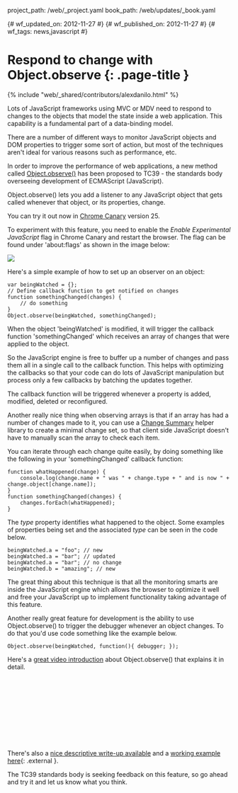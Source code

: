 project_path: /web/_project.yaml book_path: /web/updates/_book.yaml

{# wf_updated_on: 2012-11-27 #} {# wf_published_on: 2012-11-27 #} {# wf_tags: news,javascript #}

# Respond to change with Object.observe {: .page-title }

{% include "web/_shared/contributors/alexdanilo.html" %}

Lots of JavaScript frameworks using MVC or MDV need to respond to changes to the objects that model the state inside a web application. This capability is a fundamental part of a data-binding model.

There are a number of different ways to monitor JavaScript objects and DOM properties to trigger some sort of action, but most of the techniques aren't ideal for various reasons such as performance, etc.

In order to improve the performance of web applications, a new method called [Object.observe()](http://wiki.ecmascript.org/doku.php?id=harmony:observe) has been proposed to TC39 - the standards body overseeing development of ECMAScript (JavaScript).

Object.observe() lets you add a listener to any JavaScript object that gets called whenever that object, or its properties, change.

You can try it out now in [Chrome Canary](https://www.google.com/intl/en/chrome/browser/canary.html) version 25.

To experiment with this feature, you need to enable the *Enable Experimental JavaScript* flag in Chrome Canary and restart the browser. The flag can be found under 'about:flags' as shown in the image below:

![](/web/updates/images/2012-11-28-respond-to-change-with-object.observe/chrome-flags.jpg)

Here's a simple example of how to set up an observer on an object:

    var beingWatched = {};
    // Define callback function to get notified on changes
    function somethingChanged(changes) {
        // do something
    }
    Object.observe(beingWatched, somethingChanged);
    

When the object 'beingWatched' is modified, it will trigger the callback function 'somethingChanged' which receives an array of changes that were applied to the object.

So the JavaScript engine is free to buffer up a number of changes and pass them all in a single call to the callback function. This helps with optimizing the callbacks so that your code can do lots of JavaScript manipulation but process only a few callbacks by batching the updates together.

The callback function will be triggered whenever a property is added, modified, deleted or reconfigured.

Another really nice thing when observing arrays is that if an array has had a number of changes made to it, you can use a [Change Summary](https://github.com/rafaelw/ChangeSummary) helper library to create a minimal change set, so that client side JavaScript doesn't have to manually scan the array to check each item.

You can iterate through each change quite easily, by doing something like the following in your 'somethingChanged' callback function:

    function whatHappened(change) {
        console.log(change.name + " was " + change.type + " and is now " + change.object[change.name]);
    }
    function somethingChanged(changes) {
        changes.forEach(whatHappened);
    }
    

The *type* property identifies what happened to the object. Some examples of properties being set and the associated *type* can be seen in the code below.

    beingWatched.a = "foo"; // new
    beingWatched.a = "bar"; // updated
    beingWatched.a = "bar"; // no change
    beingWatched.b = "amazing"; // new
    

The great thing about this technique is that all the monitoring smarts are inside the JavaScript engine which allows the browser to optimize it well and free your JavaScript up to implement functionality taking advantage of this feature.

Another really great feature for development is the ability to use Object.observe() to trigger the debugger whenever an object changes. To do that you'd use code something like the example below.

    Object.observe(beingWatched, function(){ debugger; });
    

Here's a [great video introduction](https://www.youtube.com/watch?feature=player_embedded&v=VO--VXFJnmE) about Object.observe() that explains it in detail.

<div class="video-wrapper">
  <iframe class="devsite-embedded-youtube-video" data-video-id="VO--VXFJnmE"
          data-autohide="1" data-showinfo="0" frameborder="0" allowfullscreen>
  </iframe>
</div>

There's also a [nice descriptive write-up available](http://weblog.bocoup.com/JavaScript-object-observe/) and a [working example here](https://simpl.info/observe/){: .external }.

The TC39 standards body is seeking feedback on this feature, so go ahead and try it and let us know what you think.